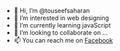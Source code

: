 - 👋 Hi, I’m @touseefsaharan
- 👀 I’m interested in web designing
- 🌱 I’m currently learning javaScript
- 💞️ I’m looking to collaborate on ...
- 📫 You can reach me on <a href="https://www.facebook.com/touseefseo/" target="_blank"> Facebook<a>

<!---
touseefsaharan/touseefsaharan is a ✨ special ✨ repository because its `README.md` (this file) appears on your GitHub profile.
You can click the Preview link to take a look at your changes.
--->
